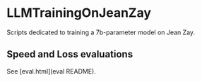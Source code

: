 # LLMTrainingOnJeanZay

Scripts dedicated to training a 7b-parameter model on Jean Zay.

## Speed and Loss evaluations

See [eval.html](eval README).



